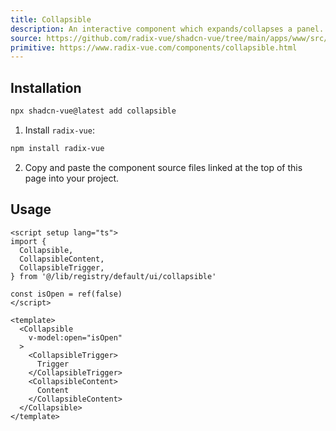 ```yaml
--- 
title: Collapsible
description: An interactive component which expands/collapses a panel.
source: https://github.com/radix-vue/shadcn-vue/tree/main/apps/www/src/lib/registry/default/ui/collapsible 
primitive: https://www.radix-vue.com/components/collapsible.html
---
```



<ComponentPreview name="CollapsibleDemo" /> 



## Installation

```bash
npx shadcn-vue@latest add collapsible
```

<ManualInstall>

1. Install `radix-vue`:

```bash
npm install radix-vue
```

2. Copy and paste the component source files linked at the top of this page into your project.
</ManualInstall>

## Usage

```vue
<script setup lang="ts">
import {
  Collapsible,
  CollapsibleContent,
  CollapsibleTrigger,
} from '@/lib/registry/default/ui/collapsible'

const isOpen = ref(false)
</script>

<template>
  <Collapsible
    v-model:open="isOpen"
  >
    <CollapsibleTrigger>
      Trigger
    </CollapsibleTrigger>
    <CollapsibleContent>
      Content
    </CollapsibleContent>
  </Collapsible>
</template>
```